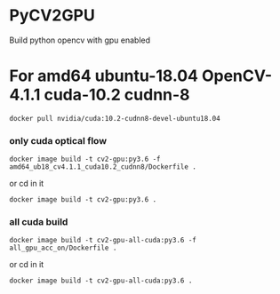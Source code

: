 # PyCV2GPU
Build python opencv with gpu enabled

# For amd64 ubuntu-18.04 OpenCV-4.1.1 cuda-10.2 cudnn-8
```shell
docker pull nvidia/cuda:10.2-cudnn8-devel-ubuntu18.04
```

### only cuda optical flow
```shell
docker image build -t cv2-gpu:py3.6 -f amd64_ub18_cv4.1.1_cuda10.2_cudnn8/Dockerfile .
```
or cd in it
```shell
docker image build -t cv2-gpu:py3.6 .
```

### all cuda build
```shell
docker image build -t cv2-gpu-all-cuda:py3.6 -f all_gpu_acc_on/Dockerfile .
```
or cd in it
```shell
docker image build -t cv2-gpu-all-cuda:py3.6 .
```
